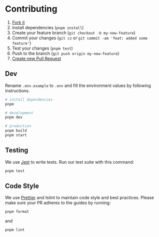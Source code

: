 # Contributing

1. [Fork it](https://help.github.com/articles/fork-a-repo/)
2. Install dependencies (`pnpm install`)
3. Create your feature branch (`git checkout -b my-new-feature`)
4. Commit your changes (`git cz` or `git commit -am 'feat: added some feature'`)
5. Test your changes (`pnpm test`)
6. Push to the branch (`git push origin my-new-feature`)
7. [Create new Pull Request](https://help.github.com/articles/creating-a-pull-request/)

## Dev

Rename `.env.example` to `.env` and fill the environment values by following instructions.

```sh
# install dependencies
pnpm

# development
pnpm dev

# production
pnpm build
pnpm start
```

## Testing

We use [Jest](https://github.com/facebook/jest) to write tests. Run our test suite with this command:

```sh
pnpm test
```

## Code Style

We use [Prettier](https://prettier.io/) and tslint to maintain code style and best practices.
Please make sure your PR adheres to the guides by running:

```sh
pnpm format
```

and

```sh
pnpm lint
```
